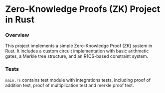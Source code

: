 # Zero-Knowledge Proofs (ZK) Project in Rust

### Overview

This project implements a simple Zero-Knowledge Proof (ZK) system in Rust. It includes a custom circuit implementation with basic arithmetic gates, a Merkle tree structure, and an R1CS-based constraint system.

### Tests
`main.rs` contains test module with integrations tests, including proof of addition test, proof of multiplication test and merkle proof test.
